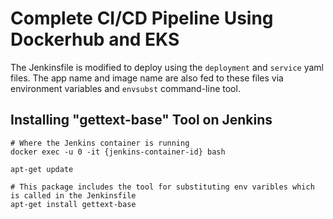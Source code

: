# Complete CI/CD Pipeline Using Dockerhub and EKS

The Jenkinsfile is modified to deploy using the `deployment` and `service` yaml files. The app name and image name are also fed to these files via environment variables and `envsubst` command-line tool.

## Installing "gettext-base" Tool on Jenkins
    
    # Where the Jenkins container is running
    docker exec -u 0 -it {jenkins-container-id} bash
    
    apt-get update
    
    # This package includes the tool for substituting env varibles which is called in the Jenkinsfile
    apt-get install gettext-base
    
